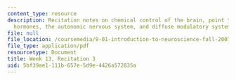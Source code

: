 ```yaml
---
content_type: resource
description: Recitation notes on chemical control of the brain, point to point systems,
  hormones, the autonomic nervous system, and diffuse modulatory systems.
file: null
file_location: /coursemedia/9-01-introduction-to-neuroscience-fall-2007/5bf39ae1111b657e5d9e4426a572835a_wk13_hand112807.pdf
file_type: application/pdf
resourcetype: Document
title: Week 13, Recitation 3
uid: 5bf39ae1-111b-657e-5d9e-4426a572835a
---
```


